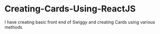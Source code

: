 # Creating-Cards-Using-ReactJS
I have creating basic front end of Swiggy and creating Cards using various methods
